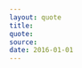 ```yaml
--- 
layout: quote
title: 
quote: 
source: 
date: 2016-01-01
---
```

<!-- Quote may or may not be in quotation marks -->
<!-- Source CANNOT be in quotation marks -->